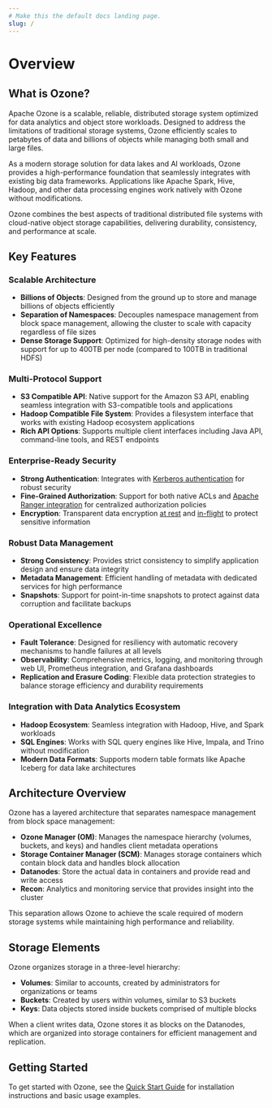 ```yaml
---
# Make this the default docs landing page.
slug: /
---
```


# Overview

## What is Ozone?

Apache Ozone is a scalable, reliable, distributed storage system optimized for data analytics and object store workloads. Designed to address the limitations of traditional storage systems, Ozone efficiently scales to petabytes of data and billions of objects while managing both small and large files.

As a modern storage solution for data lakes and AI workloads, Ozone provides a high-performance foundation that seamlessly integrates with existing big data frameworks. Applications like Apache Spark, Hive, Hadoop, and other data processing engines work natively with Ozone without modifications.

Ozone combines the best aspects of traditional distributed file systems with cloud-native object storage capabilities, delivering durability, consistency, and performance at scale.

## Key Features

### Scalable Architecture

- **Billions of Objects**: Designed from the ground up to store and manage billions of objects efficiently
- **Separation of Namespaces**: Decouples namespace management from block space management, allowing the cluster to scale with capacity regardless of file sizes
- **Dense Storage Support**: Optimized for high-density storage nodes with support for up to 400TB per node (compared to 100TB in traditional HDFS)

### Multi-Protocol Support

- **S3 Compatible API**: Native support for the Amazon S3 API, enabling seamless integration with S3-compatible tools and applications
- **Hadoop Compatible File System**: Provides a filesystem interface that works with existing Hadoop ecosystem applications
- **Rich API Options**: Supports multiple client interfaces including Java API, command-line tools, and REST endpoints

### Enterprise-Ready Security

- **Strong Authentication**: Integrates with [Kerberos authentication](administrator-guide/configuration/security/kerberos) for robust security
- **Fine-Grained Authorization**: Support for both native ACLs and [Apache Ranger integration](administrator-guide/configuration/security/ranger) for centralized authorization policies
- **Encryption**: Transparent data encryption [at rest](administrator-guide/configuration/security/encryption/transparent-data-encryption) and [in-flight](administrator-guide/configuration/security/encryption/network-encryption) to protect sensitive information

### Robust Data Management

- **Strong Consistency**: Provides strict consistency to simplify application design and ensure data integrity
- **Metadata Management**: Efficient handling of metadata with dedicated services for high performance
- **Snapshots**: Support for point-in-time snapshots to protect against data corruption and facilitate backups

### Operational Excellence

- **Fault Tolerance**: Designed for resiliency with automatic recovery mechanisms to handle failures at all levels
- **Observability**: Comprehensive metrics, logging, and monitoring through web UI, Prometheus integration, and Grafana dashboards
- **Replication and Erasure Coding**: Flexible data protection strategies to balance storage efficiency and durability requirements

### Integration with Data Analytics Ecosystem

- **Hadoop Ecosystem**: Seamless integration with Hadoop, Hive, and Spark workloads
- **SQL Engines**: Works with SQL query engines like Hive, Impala, and Trino without modification
- **Modern Data Formats**: Supports modern table formats like Apache Iceberg for data lake architectures

## Architecture Overview

Ozone has a layered architecture that separates namespace management from block space management:

- **Ozone Manager (OM)**: Manages the namespace hierarchy (volumes, buckets, and keys) and handles client metadata operations
- **Storage Container Manager (SCM)**: Manages storage containers which contain block data and handles block allocation
- **Datanodes**: Store the actual data in containers and provide read and write access
- **Recon**: Analytics and monitoring service that provides insight into the cluster

This separation allows Ozone to achieve the scale required of modern storage systems while maintaining high performance and reliability.

## Storage Elements

Ozone organizes storage in a three-level hierarchy:

- **Volumes**: Similar to accounts, created by administrators for organizations or teams
- **Buckets**: Created by users within volumes, similar to S3 buckets
- **Keys**: Data objects stored inside buckets comprised of multiple blocks

When a client writes data, Ozone stores it as blocks on the Datanodes, which are organized into storage containers for efficient management and replication.

## Getting Started

To get started with Ozone, see the [Quick Start Guide](quick-start) for installation instructions and basic usage examples.
